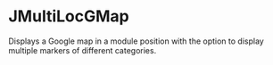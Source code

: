 # JMultiLocGMap
Displays a Google map in a module position with the option to display multiple markers of different categories.
